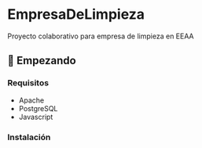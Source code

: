 # EmpresaDeLimpieza
Proyecto colaborativo para empresa de limpieza en EEAA

## 🚀 Empezando

### Requisitos
- Apache
- PostgreSQL
- Javascript

### Instalación
```bash
